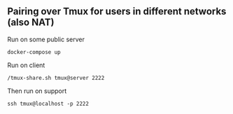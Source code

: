 Pairing over Tmux for users in different networks (also NAT)
----

Run on some public server

```
docker-compose up
```


Run on client

```
/tmux-share.sh tmux@server 2222
```


Then run on support

```
ssh tmux@localhost -p 2222
```

